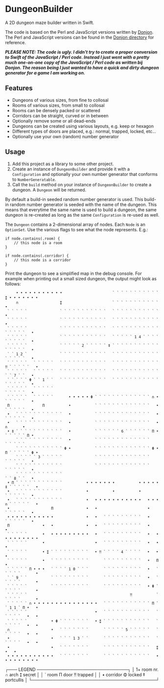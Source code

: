 #  DungeonBuilder

A 2D dungeon maze builder written in Swift.

The code is based on the Perl and JavaScript versions written by [Donjon](https://donjon.bin.sh). The Perl and JavaScript versions can be found in the [Donjon directory](https://github.com/wolf81/DungeonBuilder/tree/master/Donjon) for reference.

**_PLEASE NOTE: The code is ugly. I didn't try to create a proper conversion to Swift of the JavaScript / Perl code. Instead I just went with a pretty much one-on-one copy of the JavaScript / Perl code as written bij Donjon. The reason being I just wanted to have a quick and dirty dungeon generator for a game I am working on._**

## Features

- Dungeons of various sizes, from fine to collosal
- Rooms of various sizes, from small to collosal
- Rooms can be densely packed or scattered
- Corridors can be straight, curved or in between
- Optionally remove some or all dead-ends
- Dungeons can be created using various layouts, e.g. keep or hexagon
- Different types of doors are placed, e.g.: normal, trapped, locked, etc...
- Optionally use your own (random) number generator

## Usage

1. Add this project as a library to some other project.
2. Create an instance of `DungeonBuilder` and provide it with a `Configuration` and optionally your own number generator that conforms to `NumberGeneratable`.
3. Call the `build` method on your instance of `DungeonBuilder` to create a dungeon. A `Dungeon` will be returned.

By default a build-in seeded random number generator is used. This build-in random number generator is seeded with the name of the dungeon. This means that everytime the same name is used to build a dungeon, the same dungeon is re-created as long as the same `Configuration` is re-used as well.   

The `Dungeon` contains a 2-dimensional array of nodes. Each `Node` is an `OptionSet`. Use the various flags to see what the node represents.  E.g.: 

    if node.contains(.room) {
        // this node is a room
    } 
    
    if node.contains(.corridor) {
        // this node is a corridor
    }

Print the dungeon to see a simplified map in the debug console. For example when printing out a small sized dungeon, the output might look as follows:

                                                                                          
         • • • • • • • • • • •                       ` ` ` ` ` ` ` ` ` ` ` ⁑ • • • • • • •  
         ∩                   ⁑                       ` ` ` ` ` ` ` ` ` ` `               •  
     ` ` ` ` `               ` ` ` ` ` ` ` ` ` ` `   ` ` ` ` ` ` ` ` ` ` `               •  
     ` ` ` ` `               ` ` ` ` ` ` ` ` ` ` `   ` ` ` ` ` ` ` ` ` ` `               •  
     ` ` ` ` `               ` ` ` ` ` ` ` ` ` ` `   ` ` ` ` ` ` ` ` ` ` `   ` ` ` ` `   •  
     ` ` ` ` `               ` ` ` ` ` ` ` ` ` ` `   ` ` ` ` ` 1 4 ` ` ` `   ` ` ` ` `   •  
     ` ` ` ` `               ` ` ` ` ` 2 ` ` ` ` ` ‡ ` ` ` ` ` ` ` ` ` ` `   ` ` ` ` `   •  
     ` ` 1 2 `               ` ` ` ` ` ` ` ` ` ` `   ` ` ` ` ` ` ` ` ` ` `   ` ` ` ` `   •  
     ` ` ` ` `   ` ` ` ` `   ` ` ` ` ` ` ` ` ` ` `   ` ` ` ` ` ` ` ` ` ` ` ‼ ` ` ` ` `   •  
     ` ` ` ` `   ` ` ` ` `   ` ` ` ` ` ` ` ` ` ` `   ` ` ` ` ` ` ` ` ` ` `   ` ` 7 ` `   •  
     ` ` ` ` ` Φ ` ` 1 ` `   ` ` ` ` ` ` ` ` ` ` `   ` ` ` ` ` ` ` ` ` ` `   ` ` ` ` `   •  
     ` ` ` ` `   ` ` ` ` `                                                   ` ` ` ` `   •  
     ` ` ` ` `   ` ` ` ` `       • • • • • Φ ` ` ` ` ` ` ` ` ` ` ` ` ` ∩ •   ` ` ` ` `   •  
     Π               Π           •           ` ` ` ` ` ` ` ` ` ` ` ` `   •   ` ` ` ` `   •  
     •   ` ` ` ` ` ` ` ` ` ` `   •           ` ` ` ` ` ` ` ` ` ` ` ` `   •   ` ` ` ` `   •  
     •   ` ` ` ` ` ` ` ` ` ` `   •           ` ` ` ` ` ` ` ` ` ` ` ` `   •       ∩       •  
     • ‡ ` ` ` ` ` ` ` ` ` ` `   •           ` ` ` ` ` ` 6 ` ` ` ` ` ` Π •   ` ` ` ` ` Π •  
         ` ` ` ` ` ` ` ` ` ` `   •           ` ` ` ` ` ` ` ` ` ` ` ` `       ` ` ` ` `      
         ` ` ` ` ` ` ` ` ` ` ` Φ •           ` ` ` ` ` ` ` ` ` ` ` ` ` Φ • Π ` ` ` ` ` Φ •  
         ` ` ` ` ` 3 ` ` ` ` `               ` ` ` ` ` ` ` ` ` ` ` ` `       ` ` ` ` `   •  
         ` ` ` ` ` ` ` ` ` ` `               ` ` ` ` ` ` ` ` ` ` ` ` `       ` ` ` ` `   •  
         ` ` ` ` ` ` ` ` ` ` `                                               ` ` 8 ` `   •  
     • Π ` ` ` ` ` ` ` ` ` ` `           • • • • • • •           • • • • • ‡ ` ` ` ` `   •  
     •   ` ` ` ` ` ` ` ` ` ` `           •           •           •           ` ` ` ` `   •  
     •   ` ` ` ` ` ` ` ` ` ` `           •   • • • • • • • • • • •   • • • ∩ ` ` ` ` `   •  
     •                   Π               •   •                       •       ` ` ` ` `   •  
     • • • • • • • • • • •               •   •   ` ` ` ` ` ` ` ` `   •       ` ` ` ` `   •  
     Π               •   •               •   •   ` ` ` ` ` ` ` ` `   •                   •  
     ` ` ` ` `       •   • • • • • • • • •   •   ` ` ` ` ` ` ` ` `   •   • • • • • • • • •  
     ` ` ` ` `       •                       •   ` ` ` ` ` ` ` ` `   •   •               •  
     ` ` ` ` `       • ⁑ ` ` ` ` ` ` ` ` `   • ‼ ` ` ` ` 4 ` ` ` `   •   •               •  
     ` ` ` ` `       •   ` ` ` ` ` ` ` ` `       ` ` ` ` ` ` ` ` `   •   Π               •  
     ` ` ` ` ` Π • • •   ` ` ` ` 1 0 ` ` `       ` ` ` ` ` ` ` ` `   •   ` ` ` ` `       •  
     ` ` 9 ` `           ` ` ` ` ` ` ` ` `       ` ` ` ` ` ` ` ` `   •   ` ` ` ` `       •  
     ` ` ` ` `           ` ` ` ` ` ` ` ` `       ` ` ` ` ` ` ` ` `   • Φ ` ` ` ` `       •  
     ` ` ` ` `                                               ‼           ` ` ` ` `       •  
     ` ` ` ` ` ∩ • • • • • • • • • • • • • • •   ` ` ` ` ` ` ` ` ` ` ` Π ` ` 1 1 ` Π •   •  
     ` ` ` ` `                               •   ` ` ` ` ` ` ` ` ` ` `   ` ` ` ` `   •   •  
     ` ` ` ` `           • Φ ` ` ` ` ` ` `   • ⁑ ` ` ` ` ` ` ` ` ` ` `   ` ` ` ` `   •   •  
     ∩                   •   ` ` ` ` ` ` `       ` ` ` ` ` 5 ` ` ` ` `   ` ` ` ` `   •   •  
     •                   •   ` ` ` 1 3 ` `       ` ` ` ` ` ` ` ` ` ` `   ` ` ` ` `   •   •  
     •                   •   ` ` ` ` ` ` `       ` ` ` ` ` ` ` ` ` ` `   ⁑           •   •  
     • • • • • • • • • • •   ` ` ` ` ` ` `       ` ` ` ` ` ` ` ` ` ` `   • • • • • • • • •  
                                                                                            
  ┌─── LEGEND ──────────────────────────────┐
  │ 1+ room nr.   ∩  arch     ⁑  secret     │
  │ `  room       Π  door     ‼  trapped    │
  │ •  corridor   Φ  locked   ‡  portcullis │
  └─────────────────────────────────────────┘